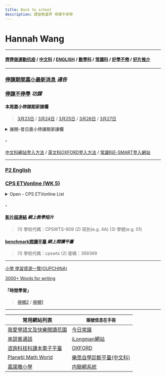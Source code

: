 ```yaml
---
title: Back to school
description: 課堂無邊界 停課不停學
---
```


# Hannah Wang

* * *

#### [齊齊做運動抗疫](https://sites.google.com/cpswts.edu.hk/homelearning/%E9%BD%8A%E9%BD%8A%E5%81%9A%E9%81%8B%E5%8B%95%E6%8A%97%E7%96%AB)  /  [中文科](https://sites.google.com/cpswts.edu.hk/homelearning/%E4%B8%AD%E6%96%87%E7%A7%91)  /  [ENGLISH](https://sites.google.com/cpswts.edu.hk/homelearning/english)  /  [數學科](https://sites.google.com/cpswts.edu.hk/homelearning/%E6%95%B8%E5%AD%B8%E7%A7%91)  /  [常識科](https://sites.google.com/cpswts.edu.hk/homelearning/%E5%B8%B8%E8%AD%98%E7%A7%91)  /  [好學不倦](https://sites.google.com/cpswts.edu.hk/homelearning/%E5%A5%BD%E5%AD%B8%E4%B8%8D%E5%80%A6)  /  [好片推介](https://sites.google.com/cpswts.edu.hk/homelearning/%E5%A5%BD%E7%89%87%E6%8E%A8%E4%BB%8B)

* * *

### [停課期間嘉小最新消息](https://sites.google.com/cpswts.edu.hk/homelearning/%E9%A6%96%E9%A0%81) ***通告***
### [停課不停學](https://sites.google.com/cpswts.edu.hk/homelearning/%E5%81%9C%E8%AA%B2%E4%B8%8D%E5%81%9C%E5%AD%B8) ***功課***
#### 本周嘉小停課期家課欄

> [3月23日](https://docs.google.com/document/d/1KxPIzDJIQl084-GBmXd6re7LIppmTrM6uC-H7Fj_Gsc/edit)    /  [3月24日](https://docs.google.com/document/d/1YnVHhgJBqIwE_ABumRcqf7ISHKVZtnKW4CrEfVscwm4/edit)   /  [3月25日](https://docs.google.com/document/d/13Evs1lJtq1b_FEmA3EYKDkdFxmKAgcxoN8vQFYTOerA/edit)   /  [3月26日](https://docs.google.com/document/d/1-oZXBIArqAnIIKqYhYI6Af5YNQ1JD0dnlSz2UE3MrrI/edit)   /  [3月27日](https://docs.google.com/document/d/1HiweiBuhjbhZWVfU_WSp-bf4FqzRHaoasAZj9tHQB9Y/edit)  

<details>
<summary>展開-昔日嘉小停課期家課欄</summary>
  
> [~~3月16日~~](https://docs.google.com/document/d/1dO33u4mnXRwJmM76gT63Jn7nv2GVw2qNAQAFzM8AJB4/edit)    /  [~~3月17日~~](https://docs.google.com/document/d/1mfZ42K74tpiE6EIr-WAOltU4EmaYKhJWtzb0pxAKukc/edit)   /  [~~3月18日~~](https://docs.google.com/document/d/1d-31hXVtNTvuDrCQ-J4LmXdW7IEDA35psnqnL7TjqNY/edit)   /  [~~3月19日~~](https://docs.google.com/document/d/1HipYygJSA5vkvBwceP5FU79q80uKxb51Hr0W1Iuihho/edit)   /  [~~3月20日~~](https://docs.google.com/document/d/10wn6VsXqDpQIg2GKTuYZTQ2TIAJxfWY74STu_DEpsLQ/edit)   

> [~~3月9日~~](https://docs.google.com/document/d/1t9vDCkhinW6k7fnI7P4tNKCPCSRuicnY5oT2TkihTr0/edit)  /  [~~3月10日~~](https://docs.google.com/document/d/12l-FCDTwd_rB6StqqxGjk6ecq2nm6_CfIsN2ISReUiw/edit)   /  [~~3月11日~~](https://docs.google.com/document/d/1_xONg46zFXALEUb_acP1sVbgabIMQSonEBEZmOLAQjA/edit)   /  [~~3月12日~~](https://docs.google.com/document/d/116BE-UlYWc_2yFSyN-Bocn4ty-OI06YMvR9FaiUadFE/edit)   /  [~~3月13日~~](https://docs.google.com/document/d/134gErAvFs_TBFW2nN81JuGtqfmoF8alyTs4OLWo8Yyw/edit) 

> [~~3月2日~~](https://docs.google.com/document/d/1jP13_ANN57f6Shh9sPdnktcJORiqpwb3SrqlPdLXk18/edit) / [~~3月3日~~](https://docs.google.com/document/d/1Bww7v4-beAfwCV7CbHmh18nIcXtsq8068VNmxRc_LZQ/edit) / [~~3月4日~~](https://docs.google.com/document/d/1iUmdHM7rFCU4EmriUOCaxixybwKycqzsXVzumQM1h7Y/edit) / [~~3月5日~~](https://docs.google.com/document/d/1WjQ-plc64w1LdkG65XjTLjgnE2vAzEeYWEQrZDrmx4o/edit) / [~~3月6日~~](https://docs.google.com/document/d/1jVHENaGvb0-R6JEIszVdaKvVaOMh169MPuZzJ8tH_TI/edit)

>[~~2月24日~~](https://docs.google.com/document/d/1ac2VGHaspVyp7sW__zeuFm168FgV9HGZ5uuY09stMVM/edit)  / [~~2月25日~~](https://docs.google.com/document/d/1i6NkfSIvCXwsd5P9voBMETdOi4AaxLwljhZq-oXMAFE/edit)  / [~~2月26日~~](https://docs.google.com/document/d/1NptGygHf7Aq-0E_ixlswafuKeietvTHCViRMI6iKS3o/edit)  / [~~2月27日~~](https://docs.google.com/document/d/1PHWC_ub-P5-eITGiOGIezoDH2Z27AxCDxskiyDWgtaQ/edit)  / [~~2月28日~~](https://docs.google.com/document/d/15aKuHnxYQB_1YRzejgiU5U1pvT3Gm3KHfENUgNEdWOU/edit) 

> [~~2月17日~~](https://docs.google.com/document/d/1BTKnwOxqic4A_JvjPXXY30iJieTYeQkgeysisMVRMTE/edit?usp=sharing) / [~~2月18日~~](https://docs.google.com/document/d/1Izu8sY_YQHPf6BwnDhMeNQeQ3QdAkamDxJlPEctij78/edit?usp=sharing) / [~~2月19日~~](https://docs.google.com/document/d/17BIASu2_HYgMq2ntyJVQJYLGtzZaD39W70OyiaavtXA/edit?usp=sharing) / [~~2月20日~~](https://docs.google.com/document/d/1F-pknhTR6FwhKK4VqRAVZnqTBV4l3XemYvRs7SYMXJY/edit) / [~~2月21日~~](https://docs.google.com/document/d/1cQc_hx56SAo_LhxzN9KzzedRMHhdFh62cz69urPeoF8/edit)

> [~~2月10日~~](https://docs.google.com/document/d/1L1Kd_DitbUIR2l60V-Q8wV6TRqix_84coNvVVCrU8z8/edit?usp=sharing) / [~~2月11日~~](https://docs.google.com/document/d/1niyi1gIt64Ns-ovFH-9_WBlIFVqlrwvH32iEXAcfL-I/edit?usp=sharing) / [~~2月12日~~](https://docs.google.com/document/d/11sR4jWfYxqHHHAOWgFWWN3mCDP-5Mav18nbXEZmd5yU/edit?usp=sharing) / [~~2月13日~~](https://docs.google.com/document/d/1dW60EVpp-F9gT9L8KPVIB3QSYnW5GaMCTcqXtAEpRsw/edit?usp=sharing) / [~~2月14日~~](https://docs.google.com/document/d/1TMQIG40iqOv8hyh_0HRo0btTBKZUzLOPQMDwPOQEpBs/edit?usp=sharing) 

> [~~2月5日~~](https://drive.google.com/file/d/1fiabHgZohiH9Ai81_X__N-e_CFspgnkv/view?usp=sharing) / [~~2月6日~~](https://docs.google.com/document/d/15zGgxOFLKlhomiRpWLhZBUyyxmJt7X-bVgV0WVO0Yj8/edit?usp=sharing) / [~~2月7日~~](https://docs.google.com/document/d/1PrIja3LwLjvLAyn2KN1SiigKdLWWVB0n6ew77BoUnYE/edit?usp=sharing) 

</details>

#### -

[中文科網站登入方法](https://drive.google.com/file/d/1cl-efs7zY74G60bDK9wmsLHfnBD73WuY/view?usp=sharing) / [英文科OXFORD登入方法](https://drive.google.com/file/d/1elgShm44lu-JsIX3hEN532ZS04mnsJRQ/view?usp=sharing) / [常識科E-SMART登入網站](https://www.google.com/url?q=https%3A%2F%2Febookweb.ephhk.com%2Flogin.php&sa=D&sntz=1&usg=AFQjCNHGDR_VJ3ghFq0Otx65SoR_eCgvQA)

* * *

### [P2 English ](https://sites.google.com/view/p2english-1920/home)

### [CPS ETVonline (WK 5)](https://sites.google.com/cpswts.edu.hk/homelearning/cps-etvonlinewk-5) 

<details>
<summary>Open - CPS ETVonline List</summary>
  
#### [CPS ETVonline (WK 4)](https://sites.google.com/cpswts.edu.hk/homelearning/cps-etvonlinewk-4) 
#### [CPS ETVonline (WK 3)](https://sites.google.com/cpswts.edu.hk/homelearning/cps-etvonlinewk-3) 
#### [CPS ETVonline (WK 2)](https://sites.google.com/cpswts.edu.hk/homelearning/cps-etvonlinewk-2)
#### [CPS ETVonline (WK 1)](https://sites.google.com/cpswts.edu.hk/homelearning/cps-etvonlinewk-1)

</details>

#### -

#### [影片超連結](https://hk.cherrypickslearning.com/student/login) ***網上教學短片***
> (1) 學校代碼：CPSWTS-909 
> (2) 班別(e.g. 4A) 
> (3) 學號(e.g. 01)

#### [benchmark閲讀平臺](https://hkebk.benchmarkuniverse.com/) ***網上閲讀平臺***
> (1) 學校代碼：cpswts 
> (2) 密碼：369369


* * *

[小學 學習資源一覽(OUPCHINA)](https://www.oupchina.com.hk/zh/self-learning-for-parents#pri)

[3000+ Words for writing](http://3000wfw.pearson.com.hk/index.php?section=1)

#### 「時間學習」
> [視頻2](https://www.hkedcity.net/etv/resource/150038088) /  [視頻1](https://www.hkedcity.net/etv/resource/1219972369)


* * *

| 常用網站列表 | `賬號信息在手冊`                   |
| ------------- | ------------------------------ |
| [我愛學語文及快樂閲讀花園](http://ephchinese.ephhk.com)      |  [今日常識](http://ephgs.ephhk.com/student)       |
| [來説普通話](http://ephpth.ephhk.com/student)   | [iLongman網站](http://prd1.pearson.com.hk)    |
| [咨詢科技科課本電子平臺](http://www.drpcfamily.com.hk) | [OXFORD](http://www.oupchina.com.hk) |
| [Planetii Math World](http://www.planetii.com) | [樂思自學診斷平臺(中文科)](http://4d.pan-lloyds.com) |
| [嘉諾撒小學](http://www.cpswts.edu.hk/)  | [内聯網系統](http://www.cpswts.edu.hk/it-school/)  |



